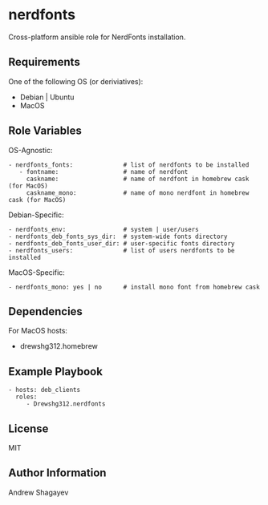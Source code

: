 nerdfonts
=========

Cross-platform ansible role for NerdFonts installation.

Requirements
------------

One of the following OS (or deriviatives):
 - Debian | Ubuntu
 - MacOS

Role Variables
--------------

OS-Agnostic:

    - nerdfonts_fonts:              # list of nerdfonts to be installed
       - fontname:                  # name of nerdfont
         caskname:                  # name of nerdfont in homebrew cask (for MacOS)
         caskname_mono:             # name of mono nerdfont in homebrew cask (for MacOS)

Debian-Specific:

    - nerdfonts_env:                # system | user/users
    - nerdfonts_deb_fonts_sys_dir:  # system-wide fonts directory
    - nerdfonts_deb_fonts_user_dir: # user-specific fonts directory
    - nerdfonts_users:              # list of users nerdfonts to be installed

MacOS-Specific:

    - nerdfonts_mono: yes | no      # install mono font from homebrew cask

Dependencies
------------

For MacOS hosts:
 - drewshg312.homebrew

Example Playbook
----------------

    - hosts: deb_clients
      roles:
         - Drewshg312.nerdfonts

License
-------

MIT

Author Information
------------------

Andrew Shagayev
